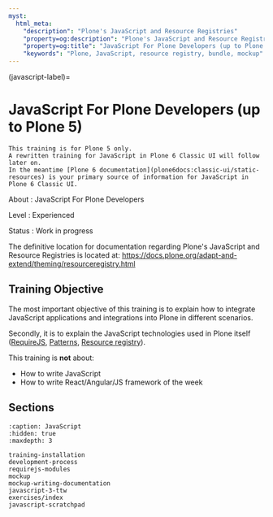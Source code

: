 ```yaml
---
myst:
  html_meta:
    "description": "Plone's JavaScript and Resource Registries"
    "property=og:description": "Plone's JavaScript and Resource Registries"
    "property=og:title": "JavaScript For Plone Developers (up to Plone 5)"
    "keywords": "Plone, JavaScript, resource registry, bundle, mockup"
---
```


(javascript-label)=

# JavaScript For Plone Developers (up to Plone 5)

```{note}
This training is for Plone 5 only.  
A rewritten training for JavaScript in Plone 6 Classic UI will follow later on.
In the meantime [Plone 6 documentation](plone6docs:classic-ui/static-resources) is your primary source of information for JavaScript in Plone 6 Classic UI.
```

About
: JavaScript For Plone Developers

Level
: Experienced

Status
: Work in progress

The definitive location for documentation regarding Plone's JavaScript and Resource Registries is located at:
<https://docs.plone.org/adapt-and-extend/theming/resourceregistry.html>

## Training Objective

The most important objective of this training is to explain how to integrate JavaScript applications and integrations into Plone in different scenarios.

Secondly, it is to explain the JavaScript technologies used in Plone itself ([RequireJS](https://requirejs.org/), [Patterns](https://github.com/plone/plone.patternslib), [Resource registry](https://docs.plone.org/adapt-and-extend/theming/resourceregistry.html)).

This training is **not** about:

- How to write JavaScript
- How to write React/Angular/JS framework of the week

## Sections

```{toctree}
:caption: JavaScript
:hidden: true
:maxdepth: 3

training-installation
development-process
requirejs-modules
mockup
mockup-writing-documentation
javascript-3-ttw
exercises/index
javascript-scratchpad
```
